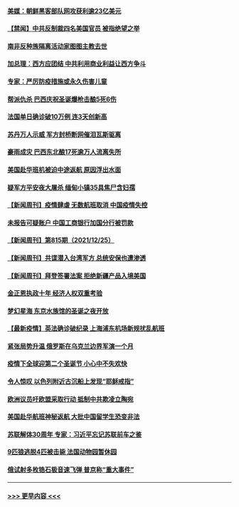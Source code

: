 #### [美媒：朝鲜黑客部队网攻获利逾23亿美元](../pages/prog202/a103303642.md?t=12270250) 
#### [【禁闻】中共反制裁四名美国官员 被指绝望之举](../pages/prog202/a103303661.md?t=12270250) 
#### [南非反种族隔离活动家图图主教去世](../pages/prog202/a103303609.md?t=12270250) 
#### [加总理：西方应团结 中共利用商业利益让西方争斗](../pages/prog202/a103303591.md?t=12270250) 
#### [专家：严厉防疫措施或永久伤害儿童](../pages/prog202/a103303580.md?t=12270250) 
#### [帮派仇杀 巴西庆祝圣诞爆枪击酿5死6伤](../pages/prog202/a103303492.md?t=12270250) 
#### [法国单日确诊破10万例 连3天创新高](../pages/prog202/a103303482.md?t=12270250) 
#### [苏丹万人示威 军方封桥断网催泪瓦斯驱离](../pages/prog202/a103303473.md?t=12270250) 
#### [豪雨成灾 巴西东北酿17死逾万人流离失所](../pages/prog202/a103303463.md?t=12270250) 
#### [美国赴华班机被迫中途返航 原因浮出水面](../pages/prog202/a103303449.md?t=12270250) 
#### [疑军方平安夜大屠杀 缅甸小镇35具焦尸含妇孺](../pages/prog202/a103303414.md?t=12270250) 
#### [【新闻周刊】疫情肆虐 无数航班取消 中国疫情失控](../pages/prog202/a103303305.md?t=12270250) 
#### [未报告可疑账户 中国工商银行加国分行被罚款](../pages/prog202/a103303326.md?t=12270250) 
#### [【新闻周刊】第815期（2021/12/25）](../pages/prog202/a103303339.md?t=12270250) 
#### [【新闻周刊】共谍潜入台湾军方 总统安保也遭渗透](../pages/prog202/a103303289.md?t=12270250) 
#### [【新闻周刊】拜登签署法案 拒绝新疆产品入境美国](../pages/prog202/a103303254.md?t=12270250) 
#### [金正恩执政十年 经济人权双重考验](../pages/prog202/a103303239.md?t=12270250) 
#### [梦幻星海 东京水族馆的圣诞之夜开放](../pages/prog202/a103303170.md?t=12270250) 
#### [【最新疫情】英法确诊破纪录 上海浦东机场新规扰乱航班](../pages/prog202/a103303104.md?t=12270250) 
#### [紧张局势升温  俄罗斯在乌克兰边界军演一个月](../pages/prog202/a103303077.md?t=12270250) 
#### [疫情下全球迎第二个圣诞节 小心中不失欢快](../pages/prog202/a103303085.md?t=12270250) 
#### [令人惊叹 以色列附近古沉船上发现“耶稣戒指”](../pages/prog202/a103303018.md?t=12270250) 
#### [欧洲议员吁欧盟采取行动 抵制中共欺凌立陶宛](../pages/prog202/a103303031.md?t=12270250) 
#### [美国赴华航班神秘返航 大批中国留学生恐变非法](../pages/prog202/a103302999.md?t=12270250) 
#### [苏联解体30周年 专家：习近平忘记苏联前车之鉴](../pages/prog202/a103302955.md?t=12270250) 
#### [9匹狼逃脱4匹被击毙 法国动物园暂休园](../pages/prog202/a103302907.md?t=12270250) 
#### [俄试射多枚锆石极音速飞弹 普京称“重大事件”](../pages/prog202/a103302830.md?t=12270250) 

----
#### [ >>> 更早内容 <<< ](../indexes/prog202-earlier.md)
